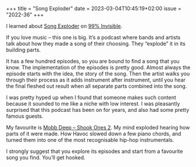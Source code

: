 +++
title       = "Song Exploder"
date        = 2023-03-04T10:45:19+02:00
issue       = "2022-36"
+++

I learned about [Song Exploder](https://songexploder.net) on [99% Invisible](http://99percentinvisible.org).

If you love music – this one is big. It’s a podcast where bands and artists talk about how they made a song of their choosing. They “explode” it in its building parts.

It has a few hundred episodes, so you are bound to find a song that you know. The implementation of the episodes is pretty good. Almost always the episode starts with the idea, the story of the song. Then the artist walks you through their process as it adds instrument after instrument, until you hear the final fleshed out result when all separate parts combined into the song.

I was pretty hyped up when I found that someone makes such content because it sounded to me like a niche with low interest. I was pleasantly surprised that this podcast has been on for years, and also had some pretty famous guests.

My favourite is [Mobb Deep – Shook Ones 2](https://songexploder.net/mobb-deep). My mind exploded hearing how parts of it were made. How Havoc slowed down a few piano chords, and turned them into one of the most recognisable hip-hop instrumentals.

 I strongly suggest that you explore its episodes and start from a favourite song you find. You’ll get hooked.
